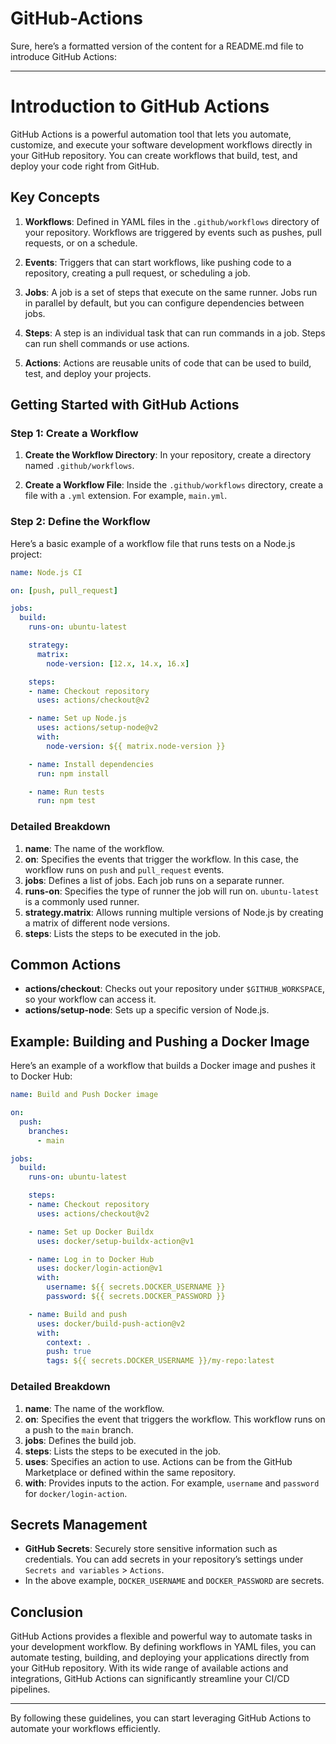 # GitHub-Actions

Sure, here’s a formatted version of the content for a README.md file to introduce GitHub Actions:

---

# Introduction to GitHub Actions

GitHub Actions is a powerful automation tool that lets you automate, customize, and execute your software development workflows directly in your GitHub repository. You can create workflows that build, test, and deploy your code right from GitHub.

## Key Concepts

1. **Workflows**: Defined in YAML files in the `.github/workflows` directory of your repository. Workflows are triggered by events such as pushes, pull requests, or on a schedule.

2. **Events**: Triggers that can start workflows, like pushing code to a repository, creating a pull request, or scheduling a job.

3. **Jobs**: A job is a set of steps that execute on the same runner. Jobs run in parallel by default, but you can configure dependencies between jobs.

4. **Steps**: A step is an individual task that can run commands in a job. Steps can run shell commands or use actions.

5. **Actions**: Actions are reusable units of code that can be used to build, test, and deploy your projects.

## Getting Started with GitHub Actions

### Step 1: Create a Workflow

1. **Create the Workflow Directory**:
   In your repository, create a directory named `.github/workflows`.

2. **Create a Workflow File**:
   Inside the `.github/workflows` directory, create a file with a `.yml` extension. For example, `main.yml`.

### Step 2: Define the Workflow

Here’s a basic example of a workflow file that runs tests on a Node.js project:

```yaml
name: Node.js CI

on: [push, pull_request]

jobs:
  build:
    runs-on: ubuntu-latest

    strategy:
      matrix:
        node-version: [12.x, 14.x, 16.x]

    steps:
    - name: Checkout repository
      uses: actions/checkout@v2

    - name: Set up Node.js
      uses: actions/setup-node@v2
      with:
        node-version: ${{ matrix.node-version }}

    - name: Install dependencies
      run: npm install

    - name: Run tests
      run: npm test
```

### Detailed Breakdown

1. **name**: The name of the workflow.
2. **on**: Specifies the events that trigger the workflow. In this case, the workflow runs on `push` and `pull_request` events.
3. **jobs**: Defines a list of jobs. Each job runs on a separate runner.
4. **runs-on**: Specifies the type of runner the job will run on. `ubuntu-latest` is a commonly used runner.
5. **strategy.matrix**: Allows running multiple versions of Node.js by creating a matrix of different node versions.
6. **steps**: Lists the steps to be executed in the job.

## Common Actions

- **actions/checkout**: Checks out your repository under `$GITHUB_WORKSPACE`, so your workflow can access it.
- **actions/setup-node**: Sets up a specific version of Node.js.

## Example: Building and Pushing a Docker Image

Here’s an example of a workflow that builds a Docker image and pushes it to Docker Hub:

```yaml
name: Build and Push Docker image

on:
  push:
    branches:
      - main

jobs:
  build:
    runs-on: ubuntu-latest

    steps:
    - name: Checkout repository
      uses: actions/checkout@v2

    - name: Set up Docker Buildx
      uses: docker/setup-buildx-action@v1

    - name: Log in to Docker Hub
      uses: docker/login-action@v1
      with:
        username: ${{ secrets.DOCKER_USERNAME }}
        password: ${{ secrets.DOCKER_PASSWORD }}

    - name: Build and push
      uses: docker/build-push-action@v2
      with:
        context: .
        push: true
        tags: ${{ secrets.DOCKER_USERNAME }}/my-repo:latest
```

### Detailed Breakdown

1. **name**: The name of the workflow.
2. **on**: Specifies the event that triggers the workflow. This workflow runs on a push to the `main` branch.
3. **jobs**: Defines the build job.
4. **steps**: Lists the steps to be executed in the job.
5. **uses**: Specifies an action to use. Actions can be from the GitHub Marketplace or defined within the same repository.
6. **with**: Provides inputs to the action. For example, `username` and `password` for `docker/login-action`.

## Secrets Management

- **GitHub Secrets**: Securely store sensitive information such as credentials. You can add secrets in your repository’s settings under `Secrets and variables` > `Actions`.
- In the above example, `DOCKER_USERNAME` and `DOCKER_PASSWORD` are secrets.

## Conclusion

GitHub Actions provides a flexible and powerful way to automate tasks in your development workflow. By defining workflows in YAML files, you can automate testing, building, and deploying your applications directly from your GitHub repository. With its wide range of available actions and integrations, GitHub Actions can significantly streamline your CI/CD pipelines.

---

By following these guidelines, you can start leveraging GitHub Actions to automate your workflows efficiently.
